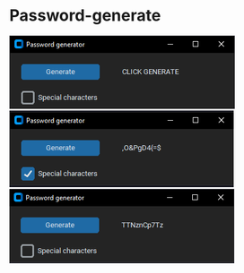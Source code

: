 # Password-generate
![Скріншот програми](https://github.com/Nikiitanskiy/Password-generate/blob/main/images/%D0%B7%D0%BE%D0%B1%D1%80%D0%B0%D0%B6%D0%B5%D0%BD%D0%BD%D1%8F_2024-11-18_234549741.png)
![Скріншот програми](https://github.com/Nikiitanskiy/Password-generate/blob/main/images/%D0%B7%D0%BE%D0%B1%D1%80%D0%B0%D0%B6%D0%B5%D0%BD%D0%BD%D1%8F_2024-11-18_234605902.png)
![Скріншот програми](https://github.com/Nikiitanskiy/Password-generate/blob/main/images/%D0%B7%D0%BE%D0%B1%D1%80%D0%B0%D0%B6%D0%B5%D0%BD%D0%BD%D1%8F_2024-11-18_234617565.png)

